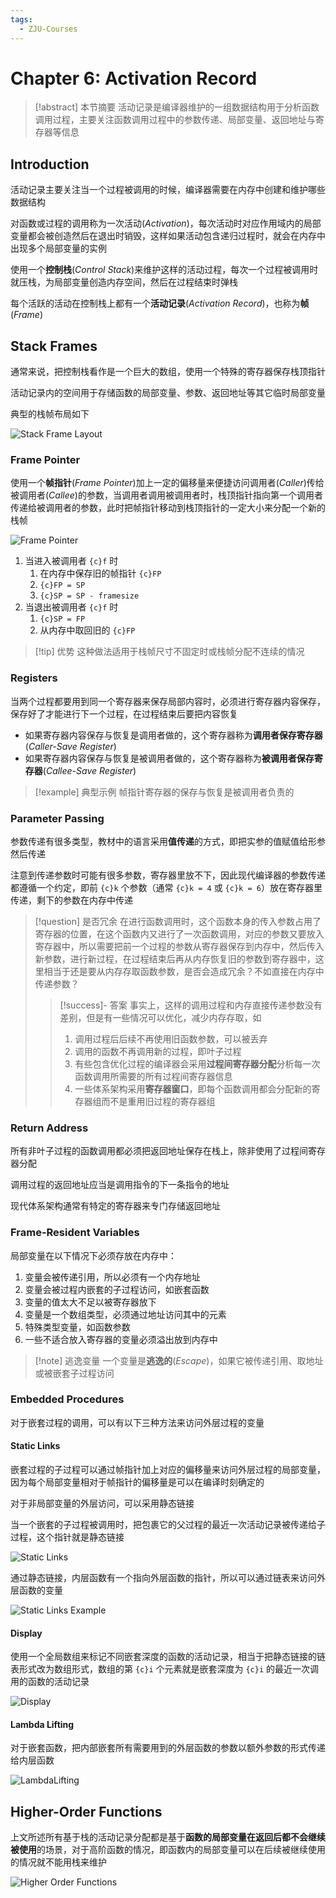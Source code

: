 ```yaml
---
tags:
  - ZJU-Courses
---
```


# Chapter 6: Activation Record

> [!abstract] 本节摘要
> 活动记录是编译器维护的一组数据结构用于分析函数调用过程，主要关注函数调用过程中的参数传递、局部变量、返回地址与寄存器等信息

## Introduction

活动记录主要关注当一个过程被调用的时候，编译器需要在内存中创建和维护哪些数据结构

对函数或过程的调用称为一次活动(*Activation*)，每次活动时对应作用域内的局部变量都会被创造然后在退出时销毁，这样如果活动包含递归过程时，就会在内存中出现多个局部变量的实例

使用一个**控制栈**(*Control Stack*)来维护这样的活动过程，每次一个过程被调用时就压栈，为局部变量创造内存空间，然后在过程结束时弹栈

每个活跃的活动在控制栈上都有一个**活动记录**(*Activation Record*)，也称为**帧**(*Frame*)

## Stack Frames

通常来说，把控制栈看作是一个巨大的数组，使用一个特殊的寄存器保存栈顶指针

活动记录内的空间用于存储函数的局部变量、参数、返回地址等其它临时局部变量

典型的栈帧布局如下

![Stack Frame Layout](assets/StackFrameLayout.png)

### Frame Pointer

使用一个**帧指针**(*Frame Pointer*)加上一定的偏移量来便捷访问调用者(*Caller*)传给被调用者(*Callee*)的参数，当调用者调用被调用者时，栈顶指针指向第一个调用者传递给被调用者的参数，此时把帧指针移动到栈顶指针的一定大小来分配一个新的栈帧

![Frame Pointer](assets/FramePointer.png)

1. 当进入被调用者 `{c}f` 时
    1. 在内存中保存旧的帧指针 `{c}FP`
    2. `{c}FP = SP`
    3. `{c}SP = SP - framesize`
2. 当退出被调用者 `{c}f` 时
    1. `{c}SP = FP`
    2. 从内存中取回旧的 `{c}FP`

> [!tip] 优势
> 这种做法适用于栈帧尺寸不固定时或栈帧分配不连续的情况

### Registers

当两个过程都要用到同一个寄存器来保存局部内容时，必须进行寄存器内容保存，保存好了才能进行下一个过程，在过程结束后要把内容恢复

- 如果寄存器内容保存与恢复是调用者做的，这个寄存器称为**调用者保存寄存器**(*Caller-Save Register*)
- 如果寄存器内容保存与恢复是被调用者做的，这个寄存器称为**被调用者保存寄存器**(*Callee-Save Register*)

> [!example] 典型示例
> 帧指针寄存器的保存与恢复是被调用者负责的

### Parameter Passing

参数传递有很多类型，教材中的语言采用**值传递**的方式，即把实参的值赋值给形参然后传递

注意到传递参数时可能有很多参数，寄存器里放不下，因此现代编译器的参数传递都遵循一个约定，即前 `{c}k` 个参数（通常 `{c}k = 4` 或 `{c}k = 6`）放在寄存器里传递，剩下的参数在内存中传递

> [!question] 是否冗余
> 在进行函数调用时，这个函数本身的传入参数占用了寄存器的位置，在这个函数内又进行了一次函数调用，对应的参数又要放入寄存器中，所以需要把前一个过程的参数从寄存器保存到内存中，然后传入新参数，进行新过程，在过程结束后再从内存恢复旧的参数到寄存器中，这里相当于还是要从内存存取函数参数，是否会造成冗余？不如直接在内存中传递参数？
> 
> > [!success]- 答案
> > 事实上，这样的调用过程和内存直接传递参数没有差别，但是有一些情况可以优化，减少内存存取，如
> > 
> > 1. 调用过程后后续不再使用旧函数参数，可以被丢弃
> > 2. 调用的函数不再调用新的过程，即叶子过程
> > 3. 有些包含优化过程的编译器会采用**过程间寄存器分配**分析每一次函数调用所需要的所有过程间寄存器信息
> > 4. 一些体系架构采用**寄存器窗口**，即每个函数调用都会分配新的寄存器组而不是重用旧过程的寄存器组

### Return Address

所有非叶子过程的函数调用都必须把返回地址保存在栈上，除非使用了过程间寄存器分配

调用过程的返回地址应当是调用指令的下一条指令的地址

现代体系架构通常有特定的寄存器来专门存储返回地址

### Frame-Resident Variables

局部变量在以下情况下必须存放在内存中：

1. 变量会被传递引用，所以必须有一个内存地址
2. 变量会被过程内嵌套的子过程访问，如嵌套函数
3. 变量的值太大不足以被寄存器放下
4. 变量是一个数组类型，必须通过地址访问其中的元素
5. 特殊类型变量，如函数参数
6. 一些不适合放入寄存器的变量必须溢出放到内存中

> [!note] 逃逸变量
> 一个变量是**逃逸的**(*Escape*)，如果它被传递引用、取地址或被嵌套子过程访问

### Embedded Procedures

对于嵌套过程的调用，可以有以下三种方法来访问外层过程的变量

#### Static Links

嵌套过程的子过程可以通过帧指针加上对应的偏移量来访问外层过程的局部变量，因为每个局部变量相对于帧指针的偏移量是可以在编译时刻确定的

对于非局部变量的外层访问，可以采用静态链接

当一个嵌套的子过程被调用时，把包裹它的父过程的最近一次活动记录被传递给子过程，这个指针就是静态链接

![Static Links](assets/StaticLinks.png)

通过静态链接，内层函数有一个指向外层函数的指针，所以可以通过链表来访问外层函数的变量

![Static Links Example](assets/StaticLinksExample.png)

#### Display

使用一个全局数组来标记不同嵌套深度的函数的活动记录，相当于把静态链接的链表形式改为数组形式，数组的第 `{c}i` 个元素就是嵌套深度为 `{c}i` 的最近一次调用的函数的活动记录

![Display](assets/Display.png)

#### Lambda Lifting

对于嵌套函数，把内部嵌套所有需要用到的外层函数的参数以额外参数的形式传递给内层函数

![LambdaLifting](assets/LambdaLifting.png)

## Higher-Order Functions

上文所述所有基于栈的活动记录分配都是基于**函数的局部变量在返回后都不会继续被使用**的场景，对于高阶函数的情况，即函数内的局部变量可以在后续被继续使用的情况就不能用栈来维护

![Higher Order Functions](assets/HigherOrderFunctions.png)
